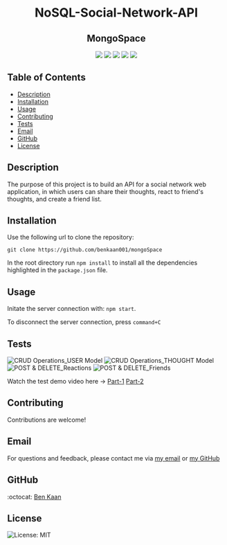<h1 align="center">NoSQL-Social-Network-API</h1>

<h2 align="center"> MongoSpace</h2>
  
<p align="center">
    <img src="https://img.shields.io/badge/MongoDB-%234ea94b.svg?style=for-the-badge&logo=mongodb&logoColor=white">
    <img src="https://img.shields.io/badge/express.js-%23404d59.svg?style=for-the-badge&logo=express&logoColor=%2361DAFB"  />
    <img src="https://img.shields.io/badge/node.js-6DA55F?style=for-the-badge&logo=node.js&logoColor=white"  />
    <img src="https://img.shields.io/badge/NPM-%23000000.svg?style=for-the-badge&logo=npm&logoColor=white" />
    <img src="https://img.shields.io/badge/Insomnia-black?style=for-the-badge&logo=insomnia&logoColor=5849BE"/>
    
</p>

## Table of Contents

- [Description](#description)
- [Installation](#installation)
- [Usage](#usage)
- [Contributing](#contributing)
- [Tests](#tests)
- [Email](#email)
- [GitHub](#GitHub)
- [License](#license)

## Description

The purpose of this project is to build an API for a social network web application, in which users can share their thoughts, react to friend's thoughts, and create a friend list.

## Installation

Use the following url to clone the repository:

`git clone https://github.com/benkaan001/mongoSpace`

In the root directory run `npm install` to install all the dependencies highlighted in the `package.json` file.

## Usage

Initate the server connection with: `npm start`.

To disconnect the server connection, press `command+C`

## Tests

![CRUD Operations_USER Model](https://github.com/benkaan001/mongoSpace/blob/main/assets/CRUD%20Operations%20for%20USERS%20Model.gif)
![CRUD Operations_THOUGHT Model](https://github.com/benkaan001/mongoSpace/blob/main/assets/CRUD%20Operations%20for%20the%20THOUGHT%20Model.gif)
![POST & DELETE_Reactions](https://github.com/benkaan001/mongoSpace/blob/main/assets/POST-DELETE%20REACTIONS.gif)
![POST & DELETE_Friends](https://github.com/benkaan001/mongoSpace/blob/main/assets/POST-DELETE%20FRIENDS.gif)

Watch the test demo video here ->
[Part-1](https://watch.screencastify.com/v/52H47jATKLpcDFIEM5ee)
[Part-2](https://watch.screencastify.com/v/jx8gWePbeMESuC9ApNCS)

## Contributing

Contributions are welcome!

## Email

For questions and feedback, please contact me via [my email](mailto:benkaan001@gmail.com) or [my GitHub](https://www.github.com/benkaan001)

## GitHub

:octocat: [Ben Kaan](https://www.github.com/benkaan001)

## License

![License: MIT](https://img.shields.io/badge/License-MIT-yellow.svg)
